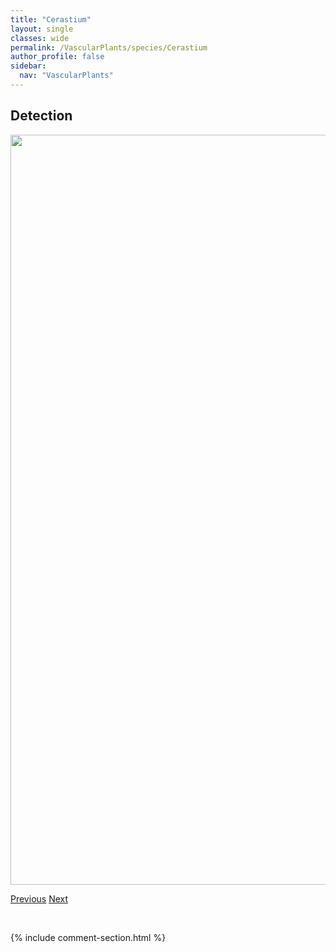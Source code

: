 ```yaml
---
title: "Cerastium"
layout: single
classes: wide
permalink: /VascularPlants/species/Cerastium
author_profile: false
sidebar:
  nav: "VascularPlants"
---
```


<h2>Detection</h2>

<a href="https://drive.google.com/uc?export=view&id=1FRDhe1M92KoGz3_hGp2Djo9cdfREs5lr">
<img src="https://drive.google.com/uc?export=view&id=1FRDhe1M92KoGz3_hGp2Djo9cdfREs5lr" height = "1200" width = "800">
</a>


<a href="/DevelopmentWebsite/VascularPlants/species/CentaureaCyanus" class="pagination--pager" title="Centaurea cyanus">Previous</a> <a href="/DevelopmentWebsite/VascularPlants/species/CerastiumArvense" class="pagination--pager" title="Cerastium arvense">Next</a>

<p>&nbsp;</p>

{% include comment-section.html %}
